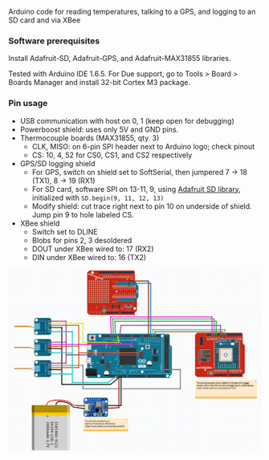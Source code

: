Arduino code for reading temperatures, talking to a GPS, and logging to an SD card and via XBee

### Software prerequisites ###

Install Adafruit-SD, Adafruit-GPS, and Adafruit-MAX31855 libraries.

Tested with Arduino IDE 1.6.5. For Due support, go to Tools > Board > Boards Manager and install 32-bit Cortex M3 package.

### Pin usage ###

  * USB communication with host on 0, 1 (keep open for debugging)
  * Powerboost shield: uses only 5V and GND pins.
  * Thermocouple boards (MAX31855, qty. 3)
    * CLK, MISO: on 6-pin SPI header next to Arduino logo; check pinout
    * CS: 10, 4, 52 for CS0, CS1, and CS2 respectively
  * GPS/SD logging shield
    * For GPS, switch on shield set to SoftSerial, then jumpered 7 -> 18 (TX1), 8 -> 19 (RX1)
    * For SD card, software SPI on 13-11, 9, using [Adafruit SD library](https://github.com/adafruit/SD), initialized with `SD.begin(9, 11, 12, 13)`
    * Modify shield: cut trace right next to pin 10 on underside of shield. Jump pin 9 to hole labeled CS.
  * XBee shield
    * Switch set to DLINE
    * Blobs for pins 2, 3 desoldered
    * DOUT under XBee wired to: 17 (RX2)
    * DIN under XBee wired to: 16 (TX2)

![Schematic](mobile-sensor-platform-schematic.png)
